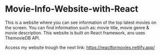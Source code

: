 # Movie-Info-Website-with-React
This is a website where you can see information of the top latest movies on the screen. You can find information such as: movie title, movie genre &amp; movie description. This website is built on React framework, ans uses ThemovieDB API.

Access my website trough the next link: https://reactformovies.netlify.app/
